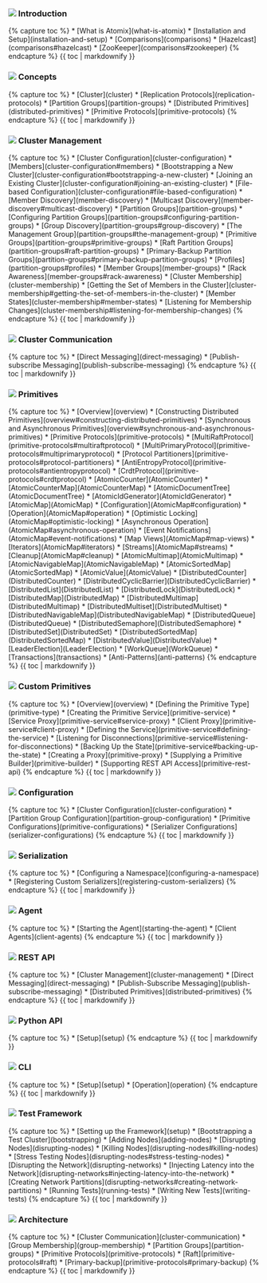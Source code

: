 <h3 class="user-guide-menu-header"><img src="/assets/img/icons/introduction.svg" class="introduction"> Introduction</h3>
<div markdown="1">
{% capture toc %}
* [What is Atomix](what-is-atomix)
* [Installation and Setup](installation-and-setup)
* [Comparisons](comparisons)
  * [Hazelcast](comparisons#hazelcast)
  * [ZooKeeper](comparisons#zookeeper)
{% endcapture %}
{{ toc | markdownify }}
</div>

<h3 class="user-guide-menu-header"><img src="/assets/img/icons/concepts.svg" class="concepts"> Concepts</h3>
<div markdown="1">
{% capture toc %}
* [Cluster](cluster)
* [Replication Protocols](replication-protocols)
* [Partition Groups](partition-groups)
* [Distributed Primitives](distributed-primitives)
* [Primitive Protocols](primitive-protocols)
{% endcapture %}
{{ toc | markdownify }}
</div>

<h3 class="user-guide-menu-header"><img src="/assets/img/icons/clustering.png" class="cluster-management"> Cluster Management</h3>
<div markdown="1">
{% capture toc %}
* [Cluster Configuration](cluster-configuration)
  * [Members](cluster-configuration#members)
  * [Bootstrapping a New Cluster](cluster-configuration#bootstrapping-a-new-cluster)
  * [Joining an Existing Cluster](cluster-configuration#joining-an-existing-cluster)
  * [File-based Configuration](cluster-configuration#file-based-configuration)
* [Member Discovery](member-discovery)
  * [Multicast Discovery](member-discovery#multicast-discovery)
* [Partition Groups](partition-groups)
  * [Configuring Partition Groups](partition-groups#configuring-partition-groups)
  * [Group Discovery](partition-groups#group-discovery)
  * [The Management Group](partition-groups#the-management-group)
  * [Primitive Groups](partition-groups#primitive-groups)
  * [Raft Partition Groups](partition-groups#raft-partition-groups)
  * [Primary-Backup Partition Groups](partition-groups#primary-backup-partition-groups)
  * [Profiles](partition-groups#profiles)
* [Member Groups](member-groups)
  * [Rack Awareness](member-groups#rack-awareness)
* [Cluster Membership](cluster-membership)
  * [Getting the Set of Members in the Cluster](cluster-membership#getting-the-set-of-members-in-the-cluster)
  * [Member States](cluster-membership#member-states)
  * [Listening for Membership Changes](cluster-membership#listening-for-membership-changes)
{% endcapture %}
{{ toc | markdownify }}
</div>

<h3 class="user-guide-menu-header"><img src="/assets/img/icons/communication.svg" class="cluster-communication"> Cluster Communication</h3>
<div markdown="1">
{% capture toc %}
* [Direct Messaging](direct-messaging)
* [Publish-subscribe Messaging](publish-subscribe-messaging)
{% endcapture %}
{{ toc | markdownify }}
</div>

<h3 class="user-guide-menu-header"><img src="/assets/img/icons/primitives.svg" class="primitives"> Primitives</h3>
<div>
{% capture toc %}
* [Overview](overview)
  * [Constructing Distributed Primitives](overview#constructing-distributed-primitives)
  * [Synchronous and Asynchronous Primitives](overview#synchronous-and-asynchronous-primitives)
* [Primitive Protocols](primitive-protocols)
  * [MultiRaftProtocol](primitive-protocols#multiraftprotocol)
  * [MultiPrimaryProtocol](primitive-protocols#multiprimaryprotocol)
  * [Protocol Partitioners](primitive-protocols#protocol-partitioners)
  * [AntiEntropyProtocol](primitive-protocols#antientropyprotocol)
  * [CrdtProtocol](primitive-protocols#crdtprotocol)
* [AtomicCounter](AtomicCounter)
* [AtomicCounterMap](AtomicCounterMap)
* [AtomicDocumentTree](AtomicDocumentTree)
* [AtomicIdGenerator](AtomicIdGenerator)
* [AtomicMap](AtomicMap)
  * [Configuration](AtomicMap#configuration)
  * [Operation](AtomicMap#operation)
  * [Optimistic Locking](AtomicMap#optimistic-locking)
  * [Asynchronous Operation](AtomicMap#asynchronous-operation)
  * [Event Notifications](AtomicMap#event-notifications)
  * [Map Views](AtomicMap#map-views)
  * [Iterators](AtomicMap#iterators)
  * [Streams](AtomicMap#streams)
  * [Cleanup](AtomicMap#cleanup)
* [AtomicMultimap](AtomicMultimap)
* [AtomicNavigableMap](AtomicNavigableMap)
* [AtomicSortedMap](AtomicSortedMap)
* [AtomicValue](AtomicValue)
* [DistributedCounter](DistributedCounter)
* [DistributedCyclicBarrier](DistributedCyclicBarrier)
* [DistributedList](DistributedList)
* [DistributedLock](DistributedLock)
* [DistributedMap](DistributedMap)
* [DistributedMultimap](DistributedMultimap)
* [DistributedMultiset](DistributedMultiset)
* [DistributedNavigableMap](DistributedNavigableMap)
* [DistributedQueue](DistributedQueue)
* [DistributedSemaphore](DistributedSemaphore)
* [DistributedSet](DistributedSet)
* [DistributedSortedMap](DistributedSortedMap)
* [DistributedValue](DistributedValue)
* [LeaderElection](LeaderElection)
* [WorkQueue](WorkQueue)
* [Transactions](transactions)
* [Anti-Patterns](anti-patterns)
{% endcapture %}
{{ toc | markdownify }}
</div>

<h3 class="user-guide-menu-header"><img src="/assets/img/icons/custom-primitives.svg" class="custom-primitives"> Custom Primitives</h3>
<div markdown="1">
{% capture toc %}
* [Overview](overview)
* [Defining the Primitive Type](primitive-type)
* [Creating the Primitive Service](primitive-service)
  * [Service Proxy](primitive-service#service-proxy)
  * [Client Proxy](primitive-service#client-proxy)
  * [Defining the Service](primitive-service#defining-the-service)
  * [Listening for Disconnections](primitive-service#listening-for-disconnections)
  * [Backing Up the State](primitive-service#backing-up-the-state)
* [Creating a Proxy](primitive-proxy)
* [Supplying a Primitive Builder](primitive-builder)
* [Supporting REST API Access](primitive-rest-api)
{% endcapture %}
{{ toc | markdownify }}
</div>

<h3 class="user-guide-menu-header"><img src="/assets/img/icons/configuration.svg" class="configuration"> Configuration</h3>
<div markdown="1">
{% capture toc %}
* [Cluster Configuration](cluster-configuration)
* [Partition Group Configuration](partition-group-configuration)
* [Primitive Configurations](primitive-configurations)
* [Serializer Configurations](serializer-configurations)
{% endcapture %}
{{ toc | markdownify }}
</div>

<h3 class="user-guide-menu-header"><img src="/assets/img/icons/serialization.svg" class="serialization"> Serialization</h3>
<div markdown="1">
{% capture toc %}
* [Configuring a Namespace](configuring-a-namespace)
* [Registering Custom Serializers](registering-custom-serializers)
{% endcapture %}
{{ toc | markdownify }}
</div>

<h3 class="user-guide-menu-header"><img src="/assets/img/icons/agent.png" class="agent"> Agent</h3>
<div>
{% capture toc %}
* [Starting the Agent](starting-the-agent)
* [Client Agents](client-agents)
{% endcapture %}
{{ toc | markdownify }}
</div>

<h3 class="user-guide-menu-header"><img src="/assets/img/icons/rest.svg" class="rest"> REST API</h3>
<div markdown="1">
{% capture toc %}
* [Cluster Management](cluster-management)
* [Direct Messaging](direct-messaging)
* [Publish-Subscribe Messaging](publish-subscribe-messaging)
* [Distributed Primitives](distributed-primitives)
{% endcapture %}
{{ toc | markdownify }}
</div>

<h3 class="user-guide-menu-header"><img src="/assets/img/icons/python.svg" class="python"> Python API</h3>
<div markdown="1">
{% capture toc %}
* [Setup](setup)
{% endcapture %}
{{ toc | markdownify }}
</div>

<h3 class="user-guide-menu-header"><img src="/assets/img/icons/cli.svg" class="cli"> CLI</h3>
<div markdown="1">
{% capture toc %}
* [Setup](setup)
* [Operation](operation)
{% endcapture %}
{{ toc | markdownify }}
</div>

<h3 class="user-guide-menu-header"><img src="/assets/img/icons/test.svg" class="test"> Test Framework</h3>
<div markdown="1">
{% capture toc %}
* [Setting up the Framework](setup)
* [Bootstrapping a Test Cluster](bootstrapping)
* [Adding Nodes](adding-nodes)
* [Disrupting Nodes](disrupting-nodes)
  * [Killing Nodes](disrupting-nodes#killing-nodes)
  * [Stress Testing Nodes](disrupting-nodes#stress-testing-nodes)
* [Disrupting the Network](disrupting-networks)
  * [Injecting Latency into the Network](disrupting-networks#injecting-latency-into-the-network)
  * [Creating Network Partitions](disrupting-networks#creating-network-partitions)
* [Running Tests](running-tests)
* [Writing New Tests](writing-tests)
{% endcapture %}
{{ toc | markdownify }}
</div>

<h3 class="user-guide-menu-header"><img src="/assets/img/icons/architecture.svg" class="architecture"> Architecture</h3>
<div markdown="1">
{% capture toc %}
* [Cluster Communication](cluster-communication)
* [Group Membership](group-membership)
* [Partition Groups](partition-groups)
* [Primitive Protocols](primitive-protocols)
  * [Raft](primitive-protocols#raft)
  * [Primary-backup](primitive-protocols#primary-backup)
{% endcapture %}
{{ toc | markdownify }}
</div>